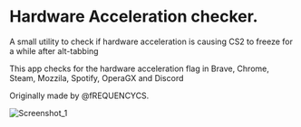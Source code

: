 # Hardware Acceleration checker.

A small utility to check if hardware acceleration is causing CS2 to freeze for a while after alt-tabbing

This app checks for the hardware acceleration flag in Brave, Chrome, Steam, Mozzila, Spotify, OperaGX and Discord

Originally made by @fREQUENCYCS.

![Screenshot_1](https://github.com/Pxrma/HardwareAccelerationChecker-main/assets/86508481/5171a587-06b6-46af-a4d4-353f7dbd72a2)
